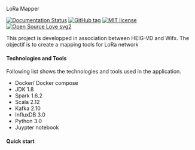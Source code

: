 LoRa Mapper 

[![Documentation Status](https://readthedocs.org/projects/ansicolortags/badge/?version=latest)](http://ansicolortags.readthedocs.io/?badge=latest)
[![GitHub tag](https://img.shields.io/github/tag/Naereen/StrapDown.js.svg)](https://GitHub.com/Naereen/StrapDown.js/tags/)
[![MIT license](https://img.shields.io/badge/License-MIT-blue.svg)](https://lbesson.mit-license.org/)
[![Open Source Love svg2](https://badges.frapsoft.com/os/v2/open-source.svg?v=103)](https://github.com/ellerbrock/open-source-badges/)

 This project is developped in association between HEIG-VD and Wifx.
 The objectif is to create a mapping tools for LoRa network


#### Technologies and Tools

Following list shows the technologies and tools used in the  application.
- Docker/ Docker compose
- JDK 1.8
- Spark 1.6.2
- Scala 2.12
- Kafka 2.10
- InfluxDB 3.0
- Python 3.0
- Juypter notebook

#### Quick start 
